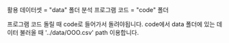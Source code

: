 ﻿활용 데이터셋 = "data" 폴더
분석 프로그램 코드 = "code" 폴더

프로그램 코드 돌릴 때 code로 들어가서 돌려야됩니다. code에서 data 폴더에 있는 데이터 불러올 때 '../data/OOO.csv' path 이용합니다.
